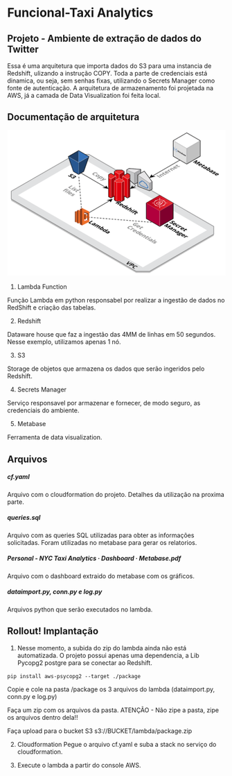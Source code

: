 # Funcional-Taxi Analytics


## Projeto - Ambiente de extração de dados do Twitter

Essa é uma arquitetura que importa dados do S3 para uma instancia de Redshift, ulizando a instrução COPY.
Toda a parte de credenciais está dinamica, ou seja, sem senhas fixas, utilizando o Secrets Manager como fonte de autenticação.
A arquitetura de armazenamento foi projetada na AWS, já a camada de Data Visualization foi feita local.


## Documentação de arquitetura

![Arquitetura](https://github.com/jcnoliveira/funcional-taxi-analytics/blob/main/Images/funcional.png)


1. Lambda Function

Função Lambda em python responsabel por realizar a ingestão de dados no RedShift e criação das tabelas.

2. Redshift

Dataware house que faz a ingestão das 4MM de linhas em 50 segundos. Nesse exemplo, utilizamos apenas 1 nó.

3. S3

Storage de objetos que armazena os dados que serão ingeridos pelo Redshift.

4. Secrets Manager

Serviço responsavel por armazenar e fornecer, de modo seguro, as credenciais do ambiente.

5. Metabase

Ferramenta de data visualization.


## Arquivos

##### cf.yaml

Arquivo com o cloudformation do projeto. Detalhes da utilização na proxima parte.

##### queries.sql

Arquivo com as queries SQL utilizadas para obter as informações solicitadas. Foram utilizadas no metabase para gerar os relatorios.

##### Personal - NYC Taxi Analytics · Dashboard · Metabase.pdf

Arquivo com o dashboard extraido do metabase com os gráficos.

##### dataimport.py, conn.py e log.py

Arquivos python que serão executados no lambda.


## Rollout! Implantação

1. Nesse momento, a subida do zip do lambda ainda não está automatizada.
O projeto possui apenas uma dependencia, a Lib Pycopg2 postgre para se conectar ao Redshift.

```
pip install aws-psycopg2 --target ./package
```

Copie e cole na pasta /package os 3 arquivos do lambda (dataimport.py, conn.py e log.py)

Faça um zip com os arquivos da pasta.
ATENÇÃO - Não zipe a pasta, zipe os arquivos dentro dela!!

Faça upload para o bucket S3 s3://BUCKET/lambda/package.zip

2. Cloudformation
Pegue o arquivo cf.yaml e suba a stack no serviço do cloudformation.

3. Execute o lambda a partir do console AWS.

